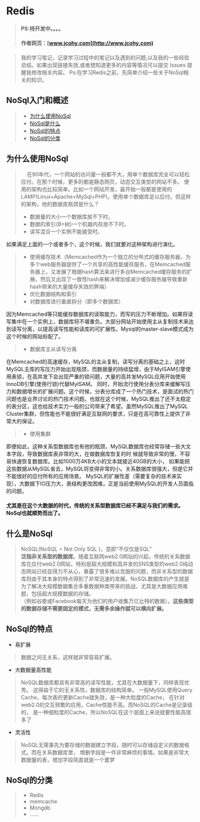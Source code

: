 #  Redis
> #### PS:待开发中。。。。
> #### 作者网页：[www.jcohy.com](http://www.jcohy.com)  	

>  我的学习笔记，记录学习过程中的笔记以及遇到的问题,以及我的一些经验总结。如果出现链接失效,或者想知道更多的内容等情况可以提交 Issues 提醒我修改相关内容。
>  Ps:在学习Redis之前，先简单介绍一些关于NoSql相关的知识。
## NoSql入门和概述
> * [为什么使用NoSql](#why)
> * [NoSql是什么](#what)
> * [NoSql的特点](#tedian)
> * [NoSql的分类](#sort)


<p id="why">

##  为什么使用NoSql
>  &nbsp;&nbsp;&nbsp;&nbsp;在90年代，一个网站的访问量一般都不大，用单个数据库完全可以轻松应付。在那个时候，更多的都是静态网页，动态交互类型的网站不多。
>  使用的架构也比较简单。比如一个网站开发，最开始一般都是使用的LAMP(Linux+Apache+MySql+PHP)。使用单个数据库足以应付。但这样的架构，他的数据库瓶颈是什么？
>  *  数据量的大小一个数据库放不下时。
>  *  数据的索引(B+树)一个机器内存放不下时。
>  *  读写混合一个实例不能接受时。

如果满足上面的一个或者多个，这个时候，我们就要对这种架构进行演化。

>  *  使用缓存技术（Memcached作为一个独立的分布式的缓存服务器，为多个web服务器提供了一个共享的高性能缓存服务，在Memcached服务器上，又发展了根据hash算法来进行多台Memcached缓存服务的扩展，然后又出现了一致性hash来解决增加或减少缓存服务器导致重新hash带来的大量缓存失效的弊端）
>  *  优化数据结构和索引
>  *  对数据库进行垂直拆分（即多个数据库）

因为Memcached等只能缓存数据库的读取能力，而写的压力不断增加。如果将读写集中在一个实例上，数据库将不堪重负。大部分网站开始使用主从复制技术来达到读写分离，以提高读写性能和读库的可扩展性。Mysql的master-slave模式成为这个时候的网站标配了。

>  *  数据库主从读写分离

在Memcached的高速缓存，MySQL的主从复制，读写分离的基础之上，这时MySQL主库的写压力开始出现瓶颈，而数据量的持续猛增，由于MyISAM引擎使用表锁，在高并发下会出现严重的锁问题，大量的高并发MySQL应用开始使用InnoDB引擎(使用行锁)代替MyISAM。
同时，开始流行使用分表分库来缓解写压力和数据增长的扩展问题。这个时候，分表分库成了一个热门技术，是面试的热门问题也是业界讨论的热门技术问题。也就在这个时候，MySQL推出了还不太稳定的表分区，这也给技术实力一般的公司带来了希望。虽然MySQL推出了MySQL Cluster集群，但性能也不能很好满足互联网的要求，只是在高可靠性上提供了非常大的保证。

> *  使用集群

即便如此，这种关系型数据库也有他的瓶颈，MySQL数据库也经常存储一些大文本字段，导致数据库表非常的大，在做数据库恢复的时
候就导致非常的慢，不容易快速恢复数据库。比如1000万4KB大小的文本就接近40GB的大小，
如果能把这些数据从MySQL省去，MySQL将变得非常的小。关系数据库很强大，但是它并不能很好的应付所有的应用场景。
MySQL的扩展性差（需要复杂的技术来实现），大数据下IO压力大，表结构更改困难，正是当前使用MySQL的开发人员面临的问题。

####  尤其是在这个大数据的时代，传统的关系型数据库已经不满足与我们的需求。NoSql也就顺势而出了。

<p id="what">

##  什么是NoSql

>  NoSQL(NoSQL = Not Only SQL )，意即“不仅仅是SQL”</br>
   <strong><b>泛指非关系型的数据库</b></strong>。随着互联网web2.0网站的兴起，传统的关系数据库在应付web2.0网站，特别是超大规模和高并发的SNS类型的web2.0纯动态网站已经显得力不从心，暴露了很多难以克服的问题，而非关系型的数据库则由于其本身的特点得到了非常迅速的发展。NoSQL数据库的产生就是为了解决大规模数据集合多重数据种类带来的挑战，尤其是大数据应用难题，包括超大规模数据的存储。</br>
   （例如谷歌或Facebook每天为他们的用户收集万亿比特的数据）。<strong><b>这些类型的数据存储不需要固定的模式，无需多余操作就可以横向扩展。</b></strong>

<p id="tedian">

##  NoSql的特点

* 易扩展
>  数据之间无关系，这样就非常容易扩展。
* 大数据量高性能
>  NoSQL数据库都具有非常高的读写性能，尤其在大数据量下，同样表现优秀。
   这得益于它的无关系性，数据库的结构简单。
   一般MySQL使用Query Cache，每次表的更新Cache就失效，是一种大粒度的Cache，
   在针对web2.0的交互频繁的应用，Cache性能不高。而NoSQL的Cache是记录级的，
   是一种细粒度的Cache，所以NoSQL在这个层面上来说就要性能高很多了
* 灵活性
>   NoSQL无需事先为要存储的数据建立字段，随时可以存储自定义的数据格式。而在关系数据库里，
    增删字段是一件非常麻烦的事情。如果是非常大数据量的表，增加字段简直就是一个噩梦

<p id="sort">

##  NoSql的分类

>  *  Redis
>  *  memcache
>  *  Mongdb
>  *  ......
